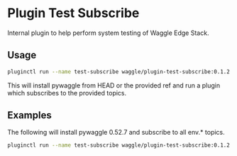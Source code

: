 # Plugin Test Subscribe

Internal plugin to help perform system testing of Waggle Edge Stack.

## Usage

```sh
pluginctl run --name test-subscribe waggle/plugin-test-subscribe:0.1.2 [--debug] [--pywaggle-ref github-ref] topics...
```

This will install pywaggle from HEAD or the provided ref and run a plugin which subscribes to the provided topics.

## Examples

The following will install pywaggle 0.52.7 and subscribe to all env.* topics.

```sh
pluginctl run --name test-subscribe waggle/plugin-test-subscribe:0.1.2 --pywaggle-ref 0.52.7 'env.*'
```
